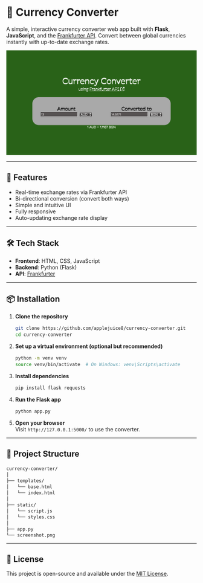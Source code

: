 # 💱 Currency Converter

A simple, interactive currency converter web app built with **Flask**, **JavaScript**, and the [Frankfurter API](https://www.frankfurter.app/). Convert between global currencies instantly with up-to-date exchange rates.

![Screenshot](screenshot.png)

---

## 🚀 Features

- Real-time exchange rates via Frankfurter API
- Bi-directional conversion (convert both ways)
- Simple and intuitive UI
- Fully responsive
- Auto-updating exchange rate display

---

## 🛠️ Tech Stack

- **Frontend**: HTML, CSS, JavaScript
- **Backend**: Python (Flask)
- **API**: [Frankfurter](https://www.frankfurter.app/)

---

## 📦 Installation

1. **Clone the repository**
   ```bash
   git clone https://github.com/applejuice8/currency-converter.git
   cd currency-converter
   ```

2. **Set up a virtual environment (optional but recommended)**
   ```bash
   python -m venv venv
   source venv/bin/activate  # On Windows: venv\Scripts\activate
   ```

3. **Install dependencies**
   ```bash
   pip install flask requests
   ```

4. **Run the Flask app**
   ```bash
   python app.py
   ```

5. **Open your browser**  
   Visit `http://127.0.0.1:5000/` to use the converter.

---

## 📁 Project Structure

```
currency-converter/
│
├── templates/
│   └── base.html
│   └── index.html
│
├── static/
│   └── script.js
│   └── styles.css
│
├── app.py
└── screenshot.png
```

---

## 📄 License

This project is open-source and available under the [MIT License](LICENSE).
